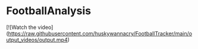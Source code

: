 # FootballAnalysis
[![Watch the video]
(https://raw.githubusercontent.com/huskywannacry/FootballTracker/main/output_videos/output.mp4)
